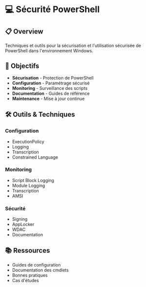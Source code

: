 # 💻 Sécurité PowerShell

## 📋 Overview

Techniques et outils pour la sécurisation et l'utilisation sécurisée de PowerShell dans l'environnement Windows.

## 🎯 Objectifs

- **Sécurisation** - Protection de PowerShell
- **Configuration** - Paramétrage sécurisé
- **Monitoring** - Surveillance des scripts
- **Documentation** - Guides de référence
- **Maintenance** - Mise à jour continue

## 🛠️ Outils & Techniques

### Configuration
- ExecutionPolicy
- Logging
- Transcription
- Constrained Language

### Monitoring
- Script Block Logging
- Module Logging
- Transcription
- AMSI

### Sécurité
- Signing
- AppLocker
- WDAC
- Documentation

## 📚 Ressources

- Guides de configuration
- Documentation des cmdlets
- Bonnes pratiques
- Cas d'études 